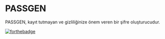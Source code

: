 # PASSGEN
PASSGEN, kayıt tutmayan ve gizliliğinize önem veren bir şifre oluşturucudur.

[![forthebadge](https://forthebadge.com/images/badges/cc-nc-sa.svg)](https://forthebadge.com)
